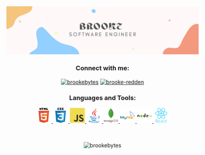 <img src="githubbanner.png">

<div align="center">
<h3>Connect with me:</h3>
<p>
<a href="https://twitter.com/brookebytes" target="blank"><img align="center" src="https://i.ibb.co/Nn7fSV4/icons8-twitter-64.png" alt="brookebytes" height="50" width="50" /></a>
<a href="https://linkedin.com/in/brooke-redden" target="blank"><img align="center" src="https://i.ibb.co/LNBRLRM/icons8-linkedin-64.png" alt="brooke-redden" height="50" width="50" /></a>
</p>

<h3>Languages and Tools:</h3>
<p> <a href="https://www.w3.org/html/" target="_blank" rel="noreferrer"> <img src="https://raw.githubusercontent.com/devicons/devicon/master/icons/html5/html5-original-wordmark.svg" alt="html5" width="40" height="40"/> </a> <a href="https://www.w3schools.com/css/" target="_blank" rel="noreferrer"> <img src="https://raw.githubusercontent.com/devicons/devicon/master/icons/css3/css3-original-wordmark.svg" alt="css3" width="40" height="40"/> </a> <a href="https://developer.mozilla.org/en-US/docs/Web/JavaScript" target="_blank" rel="noreferrer"> <img src="https://raw.githubusercontent.com/devicons/devicon/master/icons/javascript/javascript-original.svg" alt="javascript" width="40" height="40"/> </a>  <a href="https://www.java.com" target="_blank" rel="noreferrer"> <img src="https://raw.githubusercontent.com/devicons/devicon/master/icons/java/java-original.svg" alt="java" width="40" height="40"/> </a> <a href="https://www.mongodb.com/" target="_blank" rel="noreferrer"> <img src="https://raw.githubusercontent.com/devicons/devicon/master/icons/mongodb/mongodb-original-wordmark.svg" alt="mongodb" width="40" height="40"/> </a> <a href="https://www.mysql.com/" target="_blank" rel="noreferrer"> <img src="https://raw.githubusercontent.com/devicons/devicon/master/icons/mysql/mysql-original-wordmark.svg" alt="mysql" width="40" height="40"/> </a> <a href="https://nodejs.org" target="_blank" rel="noreferrer"> <img src="https://raw.githubusercontent.com/devicons/devicon/master/icons/nodejs/nodejs-original-wordmark.svg" alt="nodejs" width="40" height="40"/> </a> <a href="https://reactjs.org/" target="_blank" rel="noreferrer"> <img src="https://raw.githubusercontent.com/devicons/devicon/master/icons/react/react-original-wordmark.svg" alt="react" width="40" height="40"/> </a> </p>
<br/>
<!-- <p><img align="center" src="https://github-readme-stats.vercel.app/api/top-langs?username=brookebytes&show_icons=true&locale=en&layout=compact" alt="brookebytes" /></p> -->
<p><img align="center" src="https://github-readme-streak-stats.herokuapp.com/?user=brookebytes&" alt="brookebytes" /></p>


<!-- ## Projects -->

<!-- PROJECTS BEGIN -->
<!--
<table bordercolor="#33bef5">
  <tr>
    <td width="50%" valign="top">
      <h3 align="center">Pokedex</h3>
      <br />
      <a href="https://brookebytes.github.io/Pokedex/" target="_blank">
        <p align="center"><img src="pokedexthumbnail.png"></p>
      </a>
      <br />
      <p>
        <strong>HTML, CSS, JavaScript</strong> - Allowing users to search and view pokemon and their stats
      </p>
    </td>
  </tr>
</table>
-->

</div>


